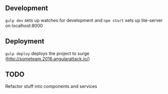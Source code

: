 ## Development

`gulp dev` sets up watches for development and `npm start` sets up lite-server on localhost:8000

## Deployment

`gulp deploy` deploys the project to surge (http://someteam.2016.angularattack.io/)

## TODO

Refactor stuff into components and services